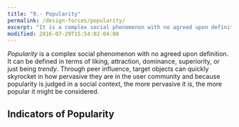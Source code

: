 ```yaml
---
title: "9.- Popularity"
permalink: /design-forces/popularity/
excerpt: "It is a complex social phenomenon with no agreed upon definition. It can be defined in terms of liking, attraction, dominance, or just being trendy."
modified: 2016-07-29T15:54:02-04:00
---
```


_Popularity_ is a complex social phenomenon with no agreed upon definition. It can be defined in terms of liking, attraction, dominance, superiority, or just being _trendy_. Through peer influence, target objects can quickly skyrocket in how pervasive they are in the user community and because popularity is judged in a social context, the more pervasive it is, the more popular it might be considered.


## Indicators of Popularity
